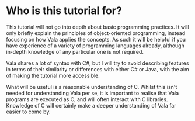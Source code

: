 # Who is this tutorial for?

This tutorial will not go into depth about basic programming practices.
It will only briefly explain the principles of object-oriented programming, instead focusing on how Vala applies the concepts. As such it will be helpful if you have experience of a variety of programming languages already, although in-depth knowledge of any particular one is not required. 

Vala shares a lot of syntax with C\#, but I will try to avoid describing features in terms of their similarity or differences with either C\# or Java, with the aim of making the tutorial more accessible. 

What will be useful is a reasonable understanding of C. Whilst this isn't needed for understanding Vala per se, it is important to realise that Vala programs are executed as C, and will often interact with C libraries. Knowledge of C will certainly make a deeper understanding of Vala far easier to come by. 
